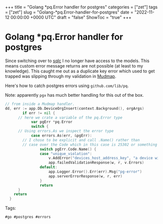 +++
title = "Golang *pq.Error handler for postgres"
categories = ["zet"]
tags = ["zet"]
slug = "Golang-*pq.Error-handler-for-postgres"
date = "2022-11-12 00:00:00 +0000 UTC"
draft = "false"
ShowToc = "true"
+++

# Golang *pq.Error handler for postgres

Since switching over to [sqlc](https://sqlc.dev) I no longer have access
to the models. This means custom error message returns are not possible 
(at least to my knowledge). This caught me out as a duplicate key error
which used to get trapped was slipping through my validation in 
[Mudmap](https://mudmap.io?ref=danielms.site.zet).

Here's how to catch postgres errors using `github.com/lib/pq`. 

Note: apparently `pgx` has much better handling for this out of the box.

```go
// from inside a Mudmap handler.
dd, err := app.Db.DeviceOrgInsert(context.Background(), orgArgs)
		if err != nil {
      // here we crate a variable of the pq.Error type
			var pgErr *pq.Error
			switch {
      // Using errors.As we inspect the error type
			case errors.As(err, &pgErr):
        // I chose to be explicit and call .Name() rather than
        // case over the Code which in this case is 25302 or something
				switch pgErr.Code.Name() {
				case "unique_violation":
					v.AddError("devices_host_address_key", "a device with this host address already exists")
					app.failedValidationResponse(w, r, v.Errors)
				default:
					app.Logger.Error().Err(err).Msg("pg-error")
					app.serverErrorResponse(w, r, err)
				}
				return
      }
    return
  }
```

Tags:

    #go #postgres #errors
